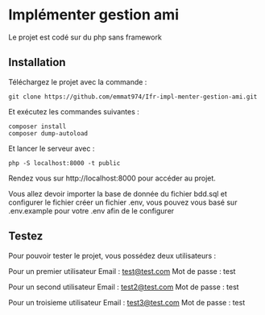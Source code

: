 # Implémenter gestion ami
Le projet est codé sur du php sans framework

## Installation
Téléchargez le projet avec la commande :

    git clone https://github.com/emmat974/Ifr-impl-menter-gestion-ami.git
Et exécutez les commandes suivantes :

    composer install
    composer dump-autoload
    
Et lancer le serveur avec :

    php -S localhost:8000 -t public
Rendez vous sur http://localhost:8000 pour accéder au projet.

Vous allez devoir importer la base de donnée du fichier bdd.sql et configurer le fichier créer un fichier .env, vous pouvez vous basé sur .env.example pour votre .env afin de le configurer

## Testez
Pour pouvoir tester le projet, vous possédez deux utilisateurs :

Pour un premier utilisateur
Email : test@test.com
Mot de passe : test

Pour un second utilisateur
Email : test2@test.com
Mot de passe : test

Pour un troisieme utilisateur
Email : test3@test.com
Mot de passe : test